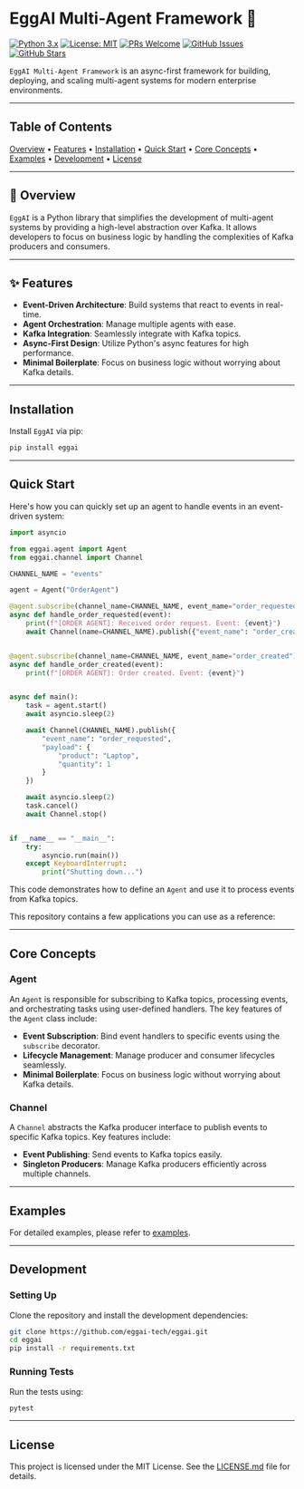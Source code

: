 # EggAI Multi-Agent Framework 🤖

[![Python 3.x](https://img.shields.io/badge/python-3.x-blue?style=for-the-badge&logo=python&logoColor=white)](https://www.python.org/downloads/)
[![License: MIT](https://img.shields.io/badge/License-MIT-green?style=for-the-badge&logo=opensourceinitiative&logoColor=white)](https://opensource.org/licenses/MIT)
[![PRs Welcome](https://img.shields.io/badge/PRs-welcome-brightgreen?style=for-the-badge&logo=github&logoColor=white)](https://github.com/eggai-tech/eggai/pulls)
[![GitHub Issues](https://img.shields.io/github/issues/eggai-tech/eggai?style=for-the-badge&logo=github&logoColor=white)](https://github.com/eggai-tech/eggai/issues)
[![GitHub Stars](https://img.shields.io/github/stars/eggai-tech/eggai?style=for-the-badge&logo=github&logoColor=white)](https://github.com/eggai-tech/eggai/stargazers)

`EggAI Multi-Agent Framework` is an async-first framework for building, deploying, and scaling multi-agent systems for modern enterprise environments.

---

## Table of Contents

[Overview](#overview) •
[Features](#features) •
[Installation](#installation) •
[Quick Start](#quick-start) •
[Core Concepts](#core-concepts) •
[Examples](#examples) •
[Development](#development) •
[License](#license)

---

## 🌟 Overview

`EggAI` is a Python library that simplifies the development of multi-agent systems by providing a high-level abstraction over Kafka. It allows developers to focus on business logic by handling the complexities of Kafka producers and consumers.

---

## ✨ Features

- **Event-Driven Architecture**: Build systems that react to events in real-time.
- **Agent Orchestration**: Manage multiple agents with ease.
- **Kafka Integration**: Seamlessly integrate with Kafka topics.
- **Async-First Design**: Utilize Python's async features for high performance.
- **Minimal Boilerplate**: Focus on business logic without worrying about Kafka details.

---

## Installation

Install `EggAI` via pip:

```bash
pip install eggai
```

---

## Quick Start

Here's how you can quickly set up an agent to handle events in an event-driven system:

```python
import asyncio

from eggai.agent import Agent
from eggai.channel import Channel

CHANNEL_NAME = "events"

agent = Agent("OrderAgent")

@agent.subscribe(channel_name=CHANNEL_NAME, event_name="order_requested")
async def handle_order_requested(event):
    print(f"[ORDER AGENT]: Received order request. Event: {event}")
    await Channel(name=CHANNEL_NAME).publish({"event_name": "order_created", "payload": event})


@agent.subscribe(channel_name=CHANNEL_NAME, event_name="order_created")
async def handle_order_created(event):
    print(f"[ORDER AGENT]: Order created. Event: {event}")


async def main():
    task = agent.start()
    await asyncio.sleep(2)

    await Channel(CHANNEL_NAME).publish({
        "event_name": "order_requested",
        "payload": {
            "product": "Laptop",
            "quantity": 1
        }
    })

    await asyncio.sleep(2)
    task.cancel()
    await Channel.stop()


if __name__ == "__main__":
    try:
        asyncio.run(main())
    except KeyboardInterrupt:
        print("Shutting down...")

```

This code demonstrates how to define an `Agent` and use it to process events from Kafka topics.

This repository contains a few applications you can use as a reference:

---

## Core Concepts

### Agent

An `Agent` is responsible for subscribing to Kafka topics, processing events, and orchestrating tasks using user-defined handlers. The key features of the `Agent` class include:

- **Event Subscription**: Bind event handlers to specific events using the `subscribe` decorator.
- **Lifecycle Management**: Manage producer and consumer lifecycles seamlessly.
- **Minimal Boilerplate**: Focus on business logic without worrying about Kafka details.

### Channel

A `Channel` abstracts the Kafka producer interface to publish events to specific Kafka topics. Key features include:

- **Event Publishing**: Send events to Kafka topics easily.
- **Singleton Producers**: Manage Kafka producers efficiently across multiple channels.

---

## Examples

For detailed examples, please refer to [examples](examples).

---

## Development

### Setting Up

Clone the repository and install the development dependencies:

```bash
git clone https://github.com/eggai-tech/eggai.git
cd eggai
pip install -r requirements.txt
```

### Running Tests

Run the tests using:

```bash
pytest
```

---

## License

This project is licensed under the MIT License. See the [LICENSE.md](LICENSE.md) file for details.

